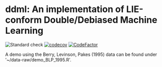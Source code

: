 # ddml: An implementation of LIE-conform Double/Debiased Machine Learning

<!-- badges: start -->
  ![Standard check](https://github.com/thomaswiemann/ddml/actions/workflows/build.yaml/badge.svg) 
  [![codecov](https://codecov.io/gh/thomaswiemann/ddml/branch/makeover/graph/badge.svg?token=PHB9W2TJ6S)](https://codecov.io/gh/thomaswiemann/ddml)
  [![CodeFactor](https://www.codefactor.io/repository/github/thomaswiemann/ddml/badge)](https://www.codefactor.io/repository/github/thomaswiemann/ddml)
  <!-- badges: end -->
  
A demo using the Berry, Levinson, Pakes (1995) data can be found under '~/data-raw/demo_BLP_1995.R'.
